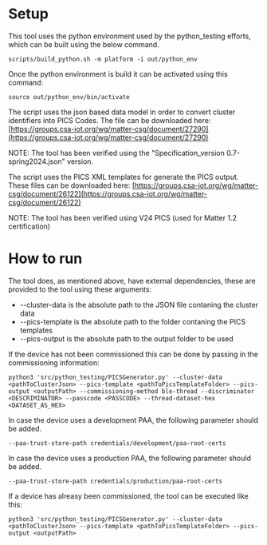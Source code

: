 # Setup

This tool uses the python environment used by the python_testing efforts, which
can be built using the below command.

```
scripts/build_python.sh -m platform -i out/python_env
```

Once the python environment is build it can be activated using this command:

```
source out/python_env/bin/activate
```

The script uses the json based data model in order to convert cluster
identifiers into PICS Codes. The file can be downloaded here:
[https://groups.csa-iot.org/wg/matter-csg/document/27290](https://groups.csa-iot.org/wg/matter-csg/document/27290)

NOTE: The tool has been verified using the "Specification_version
0.7-spring2024.json" version.

The script uses the PICS XML templates for generate the PICS output. These files
can be downloaded here:
[https://groups.csa-iot.org/wg/matter-csg/document/26122](https://groups.csa-iot.org/wg/matter-csg/document/26122)

NOTE: The tool has been verified using V24 PICS (used for Matter 1.2
certification)

# How to run

The tool does, as mentioned above, have external dependencies, these are
provided to the tool using these arguments:

- --cluster-data is the absolute path to the JSON file contaning the cluster
data
- --pics-template is the absolute path to the folder contaning the PICS
templates
- --pics-output is the absolute path to the output folder to be used

If the device has not been commissioned this can be done by passing in the
commissioning information:

```
python3 'src/python_testing/PICSGenerator.py' --cluster-data <pathToClusterJson> --pics-template <pathToPicsTemplateFolder> --pics-output <outputPath> --commissioning-method ble-thread --discriminator <DESCRIMINATOR> --passcode <PASSCODE> --thread-dataset-hex <DATASET_AS_HEX>
```

In case the device uses a development PAA, the following parameter should be
added.

```
--paa-trust-store-path credentials/development/paa-root-certs
```

In case the device uses a production PAA, the following parameter should be
added.

```
--paa-trust-store-path credentials/production/paa-root-certs
```

If a device has alreasy been commissioned, the tool can be executed like this:

```
python3 'src/python_testing/PICSGenerator.py' --cluster-data <pathToClusterJson> --pics-template <pathToPicsTemplateFolder> --pics-output <outputPath>
```
